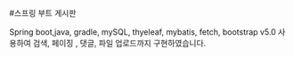 #스프링 부트 게시판 

Spring boot,java, gradle, mySQL, thyeleaf, mybatis, fetch, bootstrap v5.0 사용하여 
검색, 페이징 , 댓글, 파일 업로드까지 구현하였습니다.

